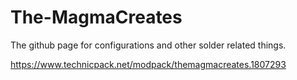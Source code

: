 # The-MagmaCreates

The github page for configurations and other solder related things.

https://www.technicpack.net/modpack/themagmacreates.1807293
